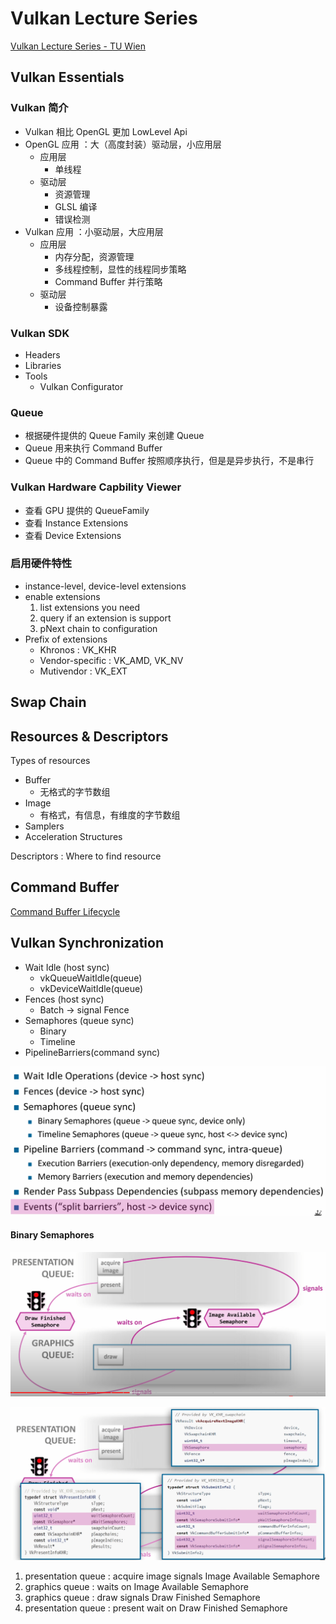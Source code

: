 # Vulkan Lecture Series

[Vulkan Lecture Series - TU Wien](https://www.youtube.com/watch?v=tLwbj9qys18&list=PLmIqTlJ6KsE1Jx5HV4sd2jOe3V1KMHHgn&index=1)

## Vulkan Essentials

### Vulkan 简介

- Vulkan 相比 OpenGL 更加 LowLevel Api
- OpenGL 应用 ：大（高度封装）驱动层，小应用层
  - 应用层
    - 单线程
  - 驱动层
    - 资源管理
    - GLSL 编译
    - 错误检测
- Vulkan 应用 ：小驱动层，大应用层
  - 应用层
    - 内存分配，资源管理
    - 多线程控制，显性的线程同步策略
    - Command Buffer 并行策略
  - 驱动层
    - 设备控制暴露

### Vulkan SDK

- Headers
- Libraries
- Tools
  - Vulkan Configurator

### Queue

- 根据硬件提供的 Queue Family 来创建 Queue
- Queue 用来执行 Command Buffer
- Queue 中的 Command Buffer 按照顺序执行，但是是异步执行，不是串行

### Vulkan Hardware Capbility Viewer

- 查看 GPU 提供的 QueueFamily
- 查看 Instance Extensions
- 查看 Device Extensions

### 启用硬件特性

- instance-level, device-level extensions
- enable extensions
  1. list extensions you need
  2. query if an extension is support
  3. pNext chain to configuration
- Prefix of extensions
  - Khronos : VK_KHR
  - Vendor-specific : VK_AMD, VK_NV
  - Mutivendor : VK_EXT

## Swap Chain

## Resources & Descriptors

Types of resources

- Buffer
  - 无格式的字节数组
- Image
  - 有格式，有信息，有维度的字节数组
- Samplers
- Acceleration Structures

Descriptors : Where to find resource

## Command Buffer

[Command Buffer Lifecycle](https://www.khronos.org/registry/vulkan/specs/1.3-extensions/html/chap6.html#commandbuffers-lifecycle)

## Vulkan Synchronization

- Wait Idle (host sync)
  - vkQueueWaitIdle(queue)
  - vkDeviceWaitIdle(queue)
- Fences (host sync)
  - Batch -> signal Fence
- Semaphores (queue sync)
  - Binary
  - Timeline
- PipelineBarriers(command sync)

![1656924147273](image/vulkan-lecture-series/1656924147273.png)

#### Binary Semaphores

![1656921670422](image/vulkan-lecture-series/1656921670422.png)

![1656921768061](image/vulkan-lecture-series/1656921768061.png)


1. presentation queue : acquire image signals Image Available Semaphore
2. graphics queue : waits on Image Available Semaphore
3. graphics queue : draw signals Draw Finished Semaphore
4. presentation queue : present wait on Draw Finished Semaphore
